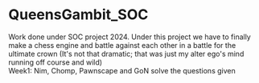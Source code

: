# QueensGambit_SOC
Work done under SOC project 2024. Under this project we have to finally make a chess engine and battle against each other in a battle for the ultimate crown (It's not that dramatic; that was just my alter ego's mind running off course and wild)
<br>
Week1: Nim, Chomp, Pawnscape and GoN solve the questions given
